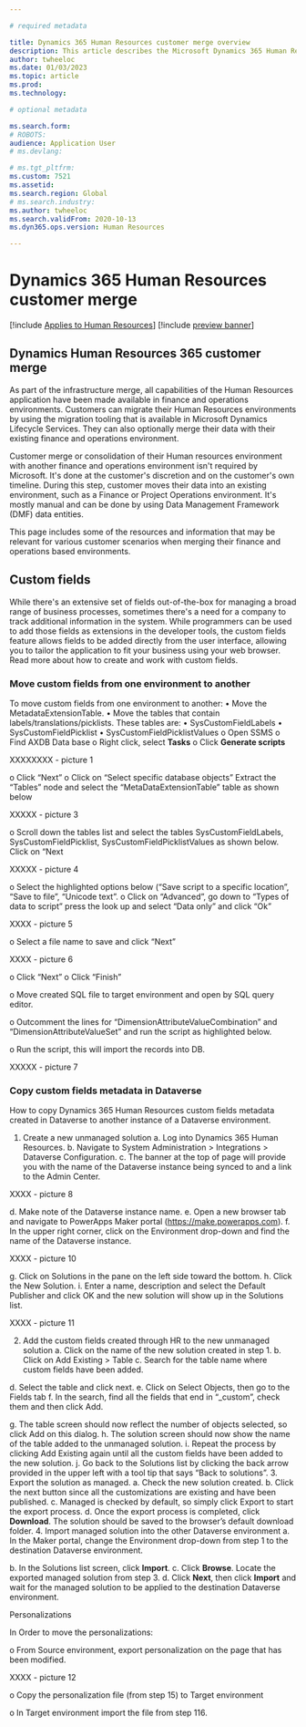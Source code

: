 ```yaml
---

# required metadata

title: Dynamics 365 Human Resources customer merge overview
description: This article describes the Microsoft Dynamics 365 Human Resources customer merge.
author: twheeloc
ms.date: 01/03/2023
ms.topic: article
ms.prod: 
ms.technology: 

# optional metadata

ms.search.form: 
# ROBOTS: 
audience: Application User
# ms.devlang: 

# ms.tgt_pltfrm: 
ms.custom: 7521
ms.assetid: 
ms.search.region: Global
# ms.search.industry: 
ms.author: twheeloc
ms.search.validFrom: 2020-10-13
ms.dyn365.ops.version: Human Resources

---
```

# Dynamics 365 Human Resources customer merge 

[!include [Applies to Human Resources](../includes/applies-to-hr.md)]
[!include [preview banner](../includes/preview-banner.md)]

## Dynamics Human Resources 365 customer merge

As part of the infrastructure merge, all capabilities of the Human Resources application have been made available in finance and operations environments. Customers can migrate their Human Resources environments by using the migration tooling that is available in Microsoft Dynamics Lifecycle Services. They can also optionally merge their data with their existing finance and operations environment.

Customer merge or consolidation of their Human resources environment with another finance and operations environment isn't required by Microsoft. It's done at the customer's discretion and on the customer's own timeline. During this step, customer moves their data into an existing environment, such as a Finance or Project Operations environment. It's mostly manual and can be done by using Data Management Framework (DMF) data entities.

This page includes some of the resources and information that may be relevant for various customer scenarios when merging their finance and operations based environments. 

## Custom fields
While there's an extensive set of fields out-of-the-box for managing a broad range of business processes, sometimes there's a need for a company to track additional information in the system. While programmers can be used to add those fields as extensions in the developer tools, the custom fields feature allows fields to be added directly from the user interface, allowing you to tailor the application to fit your business using your web browser. Read more about how to create and work with custom fields. 

### Move custom fields from one environment to another
To move custom fields from one environment to another: 
•	Move the MetadataExtensionTable.
•	Move the tables that contain labels/translations/picklists. These tables are:
  •	SysCustomFieldLabels
  • SysCustomFieldPicklist
  • SysCustomFieldPicklistValues
      o	Open SSMS
      o	Find AXDB Data base
      o	Right click, select **Tasks**
      o	Click **Generate scripts**
      
      
 XXXXXXXX - picture 1
     
o	Click “Next”
o	Click on “Select specific database objects”
Extract the “Tables” node and select the “MetaDataExtensionTable” table as shown below

XXXXX - picture 3

o	Scroll down the tables list and select the tables  SysCustomFieldLabels, SysCustomFieldPicklist, SysCustomFieldPicklistValues as shown below.
Click on “Next

XXXXX - picture 4

o	Select the highlighted options below (“Save script to a specific location”, “Save to file”, “Unicode text”.
o	Click on “Advanced”, go down to “Types of data to script” press the look up and select “Data only” and  click “Ok”

XXXX - picture 5

o	 Select a file name to save and click “Next”

XXXX - picture 6

o	Click “Next”
o	Click “Finish”


o	Move created SQL file to target environment and open by SQL query editor.

o	Outcomment the lines for “DimensionAttributeValueCombination” and “DimensionAttributeValueSet” and run the script as highlighted below. 

o	Run the script, this will import the records into DB.

XXXXX - picture 7

### Copy custom fields metadata in Dataverse

How to copy Dynamics 365 Human Resources custom fields metadata created in Dataverse to another instance of a Dataverse environment.

1.	Create a new unmanaged solution
a.	Log into Dynamics 365 Human Resources.
b.	Navigate to System Administration > Integrations > Dataverse Configuration.
c.	The banner at the top of page will provide you with the name of the Dataverse instance being synced to and a link to the Admin Center. 

XXXX - picture 8

d.	Make note of the Dataverse instance name.
e.	Open a new browser tab and navigate to PowerApps Maker portal (https://make.powerapps.com).
f.	In the upper right corner, click on the Environment drop-down and find the name of the Dataverse instance.

XXXX - picture 10

g.	Click on Solutions in the pane on the left side toward the bottom.
h.	Click the New Solution.
i.	Enter a name, description and select the Default Publisher and click OK and the new solution will show up in the Solutions list.

XXXX - picture 11

2.	Add the custom fields created through HR to the new unmanaged solution
a.	Click on the name of the new solution created in step 1.
b.	Click on Add Existing > Table
c.	Search for the table name where custom fields have been added. 

d.	Select the table and click next.
e.	Click on Select Objects, then go to the Fields tab
f.	In the search, find all the fields that end in “_custom”, check them and then click Add. 

g.	The table screen should now reflect the number of objects selected, so click Add on this dialog.
h.	The solution screen should now show the name of the table added to the unmanaged solution.
i.	Repeat the process by clicking Add Existing again until all the custom fields have been added to the new solution.
j.	Go back to the Solutions list by clicking the back arrow provided in the upper left with a tool tip that says “Back to solutions”.
3.	Export the solution as managed.
a.	Check the new solution created.
b.	Click the next button since all the customizations are existing and have been published.
c.	Managed is checked by default, so simply click Export to start the export process.
d.	Once the export process is completed, click **Download**. The solution should be saved to the browser’s default download folder.
4.	Import managed solution into the other Dataverse environment
a.	In the Maker portal, change the Environment drop-down from step 1 to the destination Dataverse environment.


b.	In the Solutions list screen, click **Import**.
c.	Click **Browse**. Locate the exported managed solution from step 3.
d.	Click **Next**, then click **Import** and wait for the managed solution to be applied to the destination Dataverse environment.


Personalizations

In Order to move the personalizations:

o	From Source environment, export personalization on the page that has been modified. 

XXXX - picture 12

o	Copy the personalization file (from step 15) to Target environment

o	In Target environment import the file from step 116.








